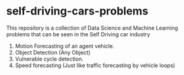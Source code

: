 # self-driving-cars-problems
This repository is a collection of  Data Science and Machine Learning problems that can be seen in the Self Driving car industry

1. Motion Forecasting of an agent vehicle.
2. Object Detection (Any Object)
3. Vulnerable cycle detection. 
4. Speed forecasting (Just like traffic forecasting by vehicle loops)
